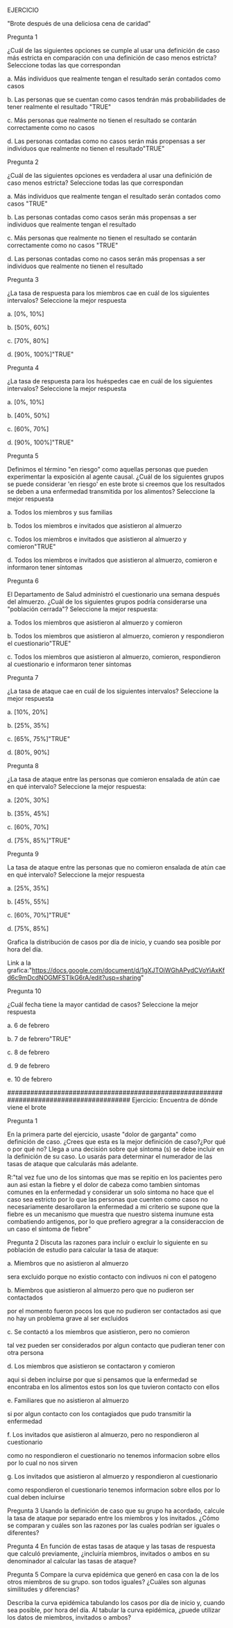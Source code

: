 
EJERCICIO

"Brote después de una deliciosa cena de caridad"

Pregunta 1

¿Cuál de las siguientes opciones se cumple al usar una definición de caso más estricta en comparación con una definición de caso menos estricta? Seleccione todas las que correspondan

a. Más individuos que realmente tengan el resultado serán contados como casos

b. Las personas que se cuentan como casos tendrán más probabilidades de tener realmente el resultado "TRUE"

c. Más personas que realmente no tienen el resultado se contarán correctamente como no casos

d. Las personas contadas como no casos serán más propensas a ser individuos que realmente no tienen el resultado"TRUE"

Pregunta 2 

¿Cuál de las siguientes opciones es verdadera al usar una definición de caso menos estricta? Seleccione todas las que correspondan

a. Más individuos que realmente tengan el resultado serán contados como casos "TRUE"

b. Las personas contadas como casos serán más propensas a ser individuos que realmente tengan el resultado

c. Más personas que realmente no tienen el resultado se contarán correctamente como no casos "TRUE"

d. Las personas contadas como no casos serán más propensas a ser individuos que realmente no tienen el resultado

Pregunta 3

¿La tasa de respuesta para los miembros cae en cuál de los siguientes intervalos? Seleccione la mejor respuesta

a. [0%, 10%]

b. [50%, 60%]

c. [70%, 80%]

d. [90%, 100%]"TRUE"

Pregunta 4

¿La tasa de respuesta para los huéspedes cae en cuál de los siguientes intervalos? Seleccione la mejor respuesta

a. [0%, 10%]

b. [40%, 50%]

c. [60%, 70%]

d. [90%, 100%]"TRUE"

Pregunta 5

Definimos el término "en riesgo" como aquellas personas que pueden experimentar la exposición al agente causal. ¿Cuál de los siguientes grupos se puede considerar 'en riesgo' en este brote si creemos que los resultados se deben a una enfermedad transmitida por los alimentos? Seleccione la mejor respuesta

a. Todos los miembros y sus familias

b. Todos los miembros e invitados que asistieron al almuerzo

c. Todos los miembros e invitados que asistieron al almuerzo y comieron"TRUE"

d. Todos los miembros e invitados que asistieron al almuerzo, comieron e informaron tener síntomas

Pregunta 6

El Departamento de Salud administró el cuestionario una semana después del almuerzo. ¿Cuál de los siguientes grupos podría considerarse una "población cerrada"? Seleccione la mejor respuesta:

a. Todos los miembros que asistieron al almuerzo y comieron

b. Todos los miembros que asistieron al almuerzo, comieron y respondieron el cuestionario"TRUE"

c. Todos los miembros que asistieron al almuerzo, comieron, respondieron al cuestionario e informaron tener síntomas

Pregunta 7

¿La tasa de ataque cae en cuál de los siguientes intervalos? Seleccione la mejor respuesta

a. [10%, 20%]

b. [25%, 35%]

c. [65%, 75%]"TRUE"

d. [80%, 90%]


Pregunta 8

¿La tasa de ataque entre las personas que comieron ensalada de atún cae en qué intervalo? Seleccione la mejor respuesta:

a. [20%, 30%]

b. [35%, 45%]

c. [60%, 70%]

d. [75%, 85%]"TRUE"


Pregunta 9

La tasa de ataque entre las personas que no comieron ensalada de atún cae en qué intervalo? Seleccione la mejor respuesta

a. [25%, 35%]

b. [45%, 55%]

c. [60%, 70%]"TRUE"

d. [75%, 85%]

Grafica la distribución de casos por día de inicio, y cuando sea posible por hora del día.

Link a la grafica:"https://docs.google.com/document/d/1gXJTOiWGhAPydCVoYiAxKfd6c9mDcdNOGMFSTIkG6rA/edit?usp=sharing"

Pregunta 10

¿Cuál fecha tiene la mayor cantidad de casos? Seleccione la mejor respuesta

a. 6 de febrero

b. 7 de febrero"TRUE"

c. 8 de febrero

d. 9 de febrero

e. 10 de febrero

########################################################################################
Ejercicio: Encuentra de dónde viene el brote

Pregunta 1

En la primera parte del ejercicio, usaste "dolor de garganta" como definición de caso. 
¿Crees que esta es la mejor definición de caso?¿Por qué o por qué no? Llega a una decisión sobre qué síntoma (s) se debe incluir en la definición de su caso. Lo usarás para determinar el numerador de las tasas de ataque que calcularás más adelante. 

R:"tal vez fue uno de los sintomas que mas se repitio en los pacientes pero aun asi estan la fiebre y el dolor de cabeza como tambien sintomas comunes en la enfermedad y considerar un solo sintoma no hace que el caso sea estricto por lo que las personas que cuenten como casos no necesariamente desarollaron la enfermedad a mi criterio se supone que la fiebre es un mecanismo que muestra que nuestro sistema inumune esta combatiendo antigenos, por lo que prefiero agregrar a la consideraccion de un caso el sintoma de fiebre"

Pregunta 2
Discuta las razones para incluir o excluir lo siguiente en su población de estudio para calcular la tasa de ataque:

a. Miembros que no asistieron al almuerzo

sera excluido porque no existio contacto con indivuos ni con el patogeno

b. Miembros que asistieron al almuerzo pero que no pudieron ser contactados

por el momento fueron pocos los que no pudieron ser contactados asi que no hay un problema grave al ser excluidos 

c. Se contactó a los miembros que asistieron, pero no comieron

tal vez pueden ser considerados por algun contacto que pudieran tener con otra persona

d. Los miembros que asistieron se contactaron y comieron

aqui si deben incluirse por que si pensamos que la enfermedad se encontraba en los alimentos estos son los que tuvieron contacto con ellos

e. Familiares que no asistieron al almuerzo

si por algun contacto con los contagiados que pudo transmitir la enfermedad

f. Los invitados que asistieron al almuerzo, pero no respondieron al cuestionario

como no respondieron el cuestionario no tenemos informacion sobre ellos por lo cual no nos sirven

g. Los invitados que asistieron al almuerzo y respondieron al cuestionario

como respondieron el cuestionario tenemos informacion sobre ellos por lo cual deben incluirse


Pregunta 3
Usando la definición de caso que su grupo ha acordado, calcule la tasa de ataque por separado entre los miembros y los invitados. ¿Cómo se comparan y cuáles son las razones por las cuales podrían ser iguales o diferentes?









Pregunta 4
En función de estas tasas de ataque y las tasas de respuesta que calculó previamente, ¿incluiría miembros, invitados o ambos en su denominador al calcular las tasas de ataque?








Pregunta 5
Compare la curva epidémica que generó en casa con la de los otros miembros de su grupo. son todos iguales? ¿Cuáles son algunas similitudes y diferencias?

Describa la curva epidémica tabulando los casos por día de inicio y, cuando sea posible, por hora del día. Al tabular la curva epidémica, ¿puede utilizar los datos de miembros, invitados o ambos?

